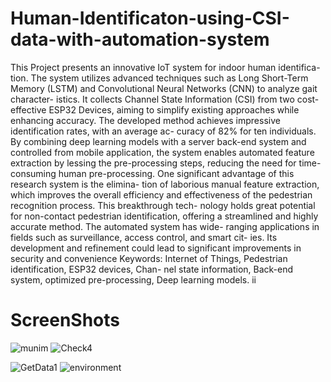 # Human-Identificaton-using-CSI-data-with-automation-system
This Project presents an innovative IoT system for indoor human identifica-
tion. The system utilizes advanced techniques such as Long Short-Term Memory
(LSTM) and Convolutional Neural Networks (CNN) to analyze gait character-
istics. It collects Channel State Information (CSI) from two cost-effective ESP32
Devices, aiming to simplify existing approaches while enhancing accuracy. The
developed method achieves impressive identification rates, with an average ac-
curacy of 82% for ten individuals. By combining deep learning models with
a server back-end system and controlled from mobile application, the system enables automated feature extraction by
lessing the pre-processing steps, reducing the need for time-consuming human
pre-processing. One significant advantage of this research system is the elimina-
tion of laborious manual feature extraction, which improves the overall efficiency
and effectiveness of the pedestrian recognition process. This breakthrough tech-
nology holds great potential for non-contact pedestrian identification, offering
a streamlined and highly accurate method. The automated system has wide-
ranging applications in fields such as surveillance, access control, and smart cit-
ies. Its development and refinement could lead to significant improvements in
security and convenience
Keywords: Internet of Things, Pedestrian identification, ESP32 devices, Chan-
nel state information, Back-end system, optimized pre-processing, Deep learning
models.
ii
# ScreenShots
![munim](https://github.com/Mostafiz2000/Human-Identificaton-using-CSI-data-with-automation-system/assets/73824602/df937d74-86f5-469c-855c-90c83f130076)
![Check4](https://github.com/Mostafiz2000/Human-Identificaton-using-CSI-data-with-automation-system/assets/73824602/cf5e860e-0d6f-47a2-9131-14c9277fda3f)

![GetData1](https://github.com/Mostafiz2000/Human-Identificaton-using-CSI-data-with-automation-system/assets/73824602/8d844c4a-c7ac-44a3-a7ff-6c4c7ce40501)
![environment](https://github.com/Mostafiz2000/Human-Identificaton-using-CSI-data-with-automation-system/assets/73824602/bad19493-0258-40bc-9052-19dfacb61fbd)
